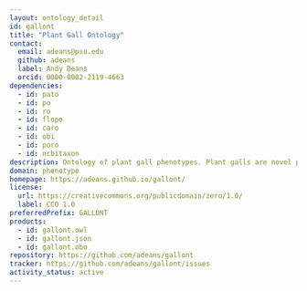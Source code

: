 ```yaml
---
layout: ontology_detail
id: gallont
title: "Plant Gall Ontology"
contact:
  email: adeans@psu.edu
  github: adeans
  label: Andy Deans
  orcid: 0000-0002-2119-4663
dependencies:
  - id: pato
  - id: po
  - id: ro
  - id: flopo
  - id: caro
  - id: obi
  - id: poro
  - id: ncbitaxon
description: Ontology of plant gall phenotypes. Plant galls are novel plant structures, generated by plants in response to biotic stressors. This ontology is used to annotate gall phenotypes (e.g., their colors, textures, sizes, locations on the plant) in a semantic way, in order to facilitate discoveries about the genetic and physiologic mechanisms responsible for such phenotypes. The ontology can also be used as a controlled vocabulary for natural language descriptions of plant galls.
domain: phenotype
homepage: https://adeans.github.io/gallont/
license:
  url: https://creativecommons.org/publicdomain/zero/1.0/
  label: CC0 1.0
preferredPrefix: GALLONT
products:
  - id: gallont.owl
  - id: gallont.json
  - id: gallont.obo
repository: https://github.com/adeans/gallont
tracker: https://github.com/adeans/gallont/issues
activity_status: active
---
```


